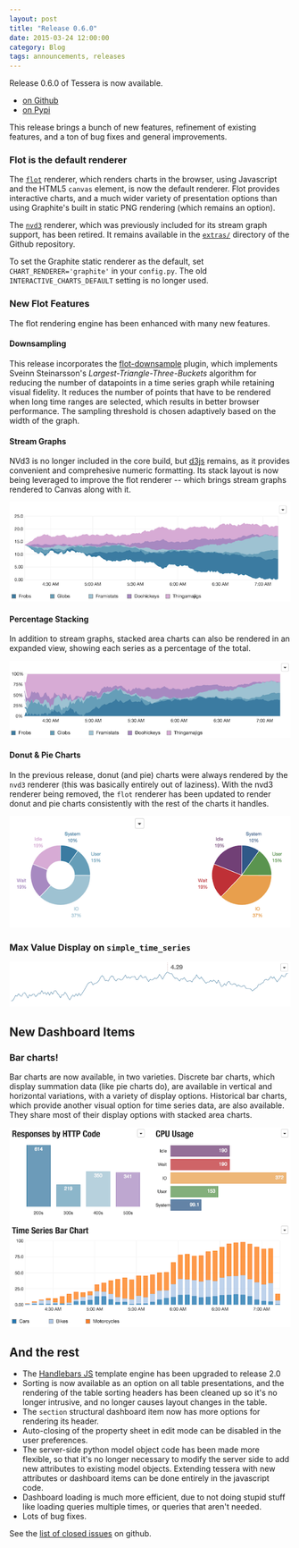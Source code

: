 ```yaml
---
layout: post
title: "Release 0.6.0"
date: 2015-03-24 12:00:00
category: Blog
tags: announcements, releases
---
```


Release 0.6.0 of Tessera is now available.

* [on Github](https://github.com/urbanairship/tessera/releases/tag/v0.6.0)
* [on Pypi](https://pypi.python.org/pypi/tessera/0.6.0)

This release brings a bunch of new features, refinement of existing
features, and a ton of bug fixes and general improvements.

### Flot is the default renderer


The [`flot`](http://www.flotcharts.org/) renderer, which renders charts in the browser, using Javascript and the HTML5 `canvas` element, is now the default renderer. Flot provides interactive charts, and a much wider variety of presentation options than using Graphite's built in static PNG rendering (which remains an option).

The [`nvd3`](http://nvd3.org/) renderer, which was previously included for its stream graph support, has been retired. It remains available in the [`extras/`](https://github.com/urbanairship/tessera/tree/master/extras) directory of the Github repository.

To set the Graphite static renderer as the default, set `CHART_RENDERER='graphite'` in your `config.py`. The old `INTERACTIVE_CHARTS_DEFAULT` setting is no longer used.

### New Flot Features

The flot rendering engine has been enhanced with many new features.

#### Downsampling

This release incorporates the [flot-downsample](https://github.com/sveinn-steinarsson/flot-downsample/) plugin, which implements Sveinn Steinarsson's _Largest-Triangle-Three-Buckets_ algorithm for reducing the number of datapoints in a time series graph while retaining visual fidelity. It reduces the number of points that have to be rendered when long time ranges are selected, which results in better browser performance. The sampling threshold is chosen adaptively based on the width of the graph.

#### Stream Graphs

NVd3 is no longer included in the core build, but [d3js](http://d3js.org/) remains, as it provides convenient and comprehesive numeric formatting. Its stack layout is now being leveraged to improve the flot renderer -- which brings stream graphs rendered to Canvas along with it.

![](/images/0.6/stream-graph.png)

#### Percentage Stacking

In addition to stream graphs, stacked area charts can also be rendered in an expanded view, showing each series as a percentage of the total.

![](/images/0.6/percentage-stacking.png)

#### Donut & Pie Charts

In the previous release, donut (and pie) charts were always rendered by the `nvd3` renderer (this was basically entirely out of laziness). With the nvd3 renderer being removed, the `flot` renderer has been updated to render donut and pie charts consistently with the rest of the charts it handles.

![](/images/0.6/donuts.png)

### Max Value Display on `simple_time_series`

![](/images/0.6/max-value.png)

## New Dashboard Items

### Bar charts!

Bar charts are now available, in two varieties. Discrete bar charts, which display summation data (like pie charts do), are available in vertical and horizontal variations, with a variety of display options. Historical bar charts, which provide another visual option for time series data, are also available. They share most of their display options with stacked area charts.

![](/images/0.6/bars.png)

## And the rest

* The [Handlebars JS]() template engine has been upgraded to release 2.0
* Sorting is now available as an option on all table presentations, and the rendering of the table sorting headers has been cleaned up so it's no longer intrusive, and no longer causes layout changes in the table.
* The `section` structural dashboard item now has more options for rendering its header.
* Auto-closing of the property sheet in edit mode can be disabled in the user preferences.
* The server-side python model object code has been made more flexible, so that it's no longer necessary to modify the server side to add new attributes to existing model objects. Extending tessera with new attributes or dashboard items can be done entirely in the javascript code.
* Dashboard loading is much more efficient, due to not doing stupid stuff like loading queries multiple times, or queries that aren't needed.
* Lots of bug fixes.

See the
[list of closed issues](https://github.com/urbanairship/tessera/issues?q=milestone%3A%22Release+0.6%22+is%3Aclosed)
on github.
